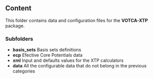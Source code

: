 ## Content

This folder contains data and configuration files for the **VOTCA-XTP** package.

### Subfolders

*  **basis_sets** Basis sets definitions
*  **ecp** Efective Core Potentials data
*  **xml** Input and defaults values for the XTP calculators
*  **data** All the configurable data that do not belong in the previous categories
